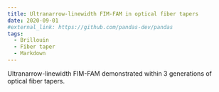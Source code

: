 ```yaml
---
title: Ultranarrow-linewidth FIM-FAM in optical fiber tapers
date: 2020-09-01
#external_link: https://github.com/pandas-dev/pandas
tags:
  - Brillouin
  - Fiber taper
  - Markdown
---
```


Ultranarrow-linewidth FIM-FAM demonstrated within 3 generations of optical fiber tapers.

<!--more-->
